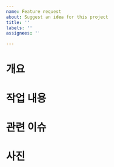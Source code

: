 ```yaml
---
name: Feature request
about: Suggest an idea for this project
title: ''
labels: ''
assignees: ''

---
```


# 개요

# 작업 내용

#  관련 이슈

# 사진
